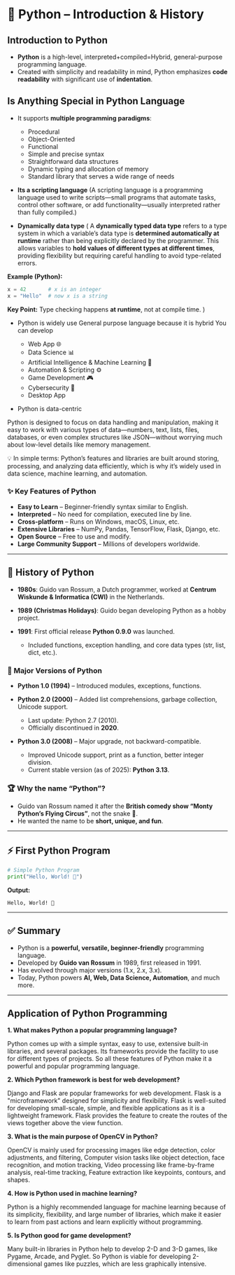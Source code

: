 # 🐍 Python – Introduction & History

##  Introduction to Python

* **Python** is a high-level, interpreted+compiled=Hybrid, general-purpose programming language.
* Created with simplicity and readability in mind, Python emphasizes **code readability** with significant use of **indentation**.

##  Is Anything Special in Python Language

* It supports **multiple programming paradigms**:

  * Procedural
  * Object-Oriented
  * Functional
  * Simple and precise syntax
  * Straightforward data structures
  * Dynamic typing and allocation of memory
  * Standard library that serves a wide range of needs
    
* **Its a scripting language** (A scripting language is a programming language used to write scripts—small programs that automate tasks, control other software, or add functionality—usually interpreted rather than fully compiled.)
*  **Dynamically data type** ( A **dynamically typed data type** refers to a type system in which a variable’s data type is **determined automatically at runtime** rather than being explicitly declared by the programmer. This allows variables to **hold values of different types at different times**, providing flexibility but requiring careful handling to avoid type-related errors.

**Example (Python):**

```python
x = 42       # x is an integer
x = "Hello"  # now x is a string
```

**Key Point:** Type checking happens **at runtime**, not at compile time.
)


* Python is widely use General purpose language because it is hybrid You can develop 

  * Web App 🌐
  * Data Science 📊
  * Artificial Intelligence & Machine Learning 🤖
  * Automation & Scripting ⚙️
  * Game Development 🎮
  * Cybersecurity 🔐
  * Desktop App
    
* Python is data-centric

Python is designed to focus on data handling and manipulation, making it easy to work with various types of data—numbers, text, lists, files, databases, or even complex structures like JSON—without worrying much about low-level details like memory management.

💡 In simple terms: Python’s features and libraries are built around storing, processing, and analyzing data efficiently, which is why it’s widely used in data science, machine learning, and automation.

### ✨ Key Features of Python

* **Easy to Learn** – Beginner-friendly syntax similar to English.
* **Interpreted** – No need for compilation, executed line by line.
* **Cross-platform** – Runs on Windows, macOS, Linux, etc.
* **Extensive Libraries** – NumPy, Pandas, TensorFlow, Flask, Django, etc.
* **Open Source** – Free to use and modify.
* **Large Community Support** – Millions of developers worldwide.

---

## 📖 History of Python

* **1980s**: Guido van Rossum, a Dutch programmer, worked at **Centrum Wiskunde & Informatica (CWI)** in the Netherlands.
* **1989 (Christmas Holidays)**: Guido began developing Python as a hobby project.
* **1991**: First official release **Python 0.9.0** was launched.

  * Included functions, exception handling, and core data types (str, list, dict, etc.).

### 📜 Major Versions of Python

* **Python 1.0 (1994)** – Introduced modules, exceptions, functions.
* **Python 2.0 (2000)** – Added list comprehensions, garbage collection, Unicode support.

  * Last update: Python 2.7 (2010).
  * Officially discontinued in **2020**.
* **Python 3.0 (2008)** – Major upgrade, not backward-compatible.

  * Improved Unicode support, print as a function, better integer division.
  * Current stable version (as of 2025): **Python 3.13**.

### 🏆 Why the name “Python”?

* Guido van Rossum named it after the **British comedy show “Monty Python’s Flying Circus”**, not the snake 🐍.
* He wanted the name to be **short, unique, and fun**.

---

## ⚡ First Python Program

```python
# Simple Python Program
print("Hello, World! 👋")
```

**Output:**

```
Hello, World! 👋
```

---

## ✅ Summary

* Python is a **powerful, versatile, beginner-friendly** programming language.
* Developed by **Guido van Rossum** in 1989, first released in 1991.
* Has evolved through major versions (1.x, 2.x, 3.x).
* Today, Python powers **AI, Web, Data Science, Automation**, and much more.

---
## Application of Python Programming 
**1. What makes Python a popular programming language?**

Python comes up with a simple syntax, easy to use, extensive built-in libraries, and several packages. Its frameworks provide the facility to use for different types of projects. So all these features of Python make it a powerful and popular programming language.

**2. Which Python framework is best for web development?**

Django and Flask are popular frameworks for web development. Flask is a "microframework" designed for simplicity and flexibility. Flask is well-suited for developing small-scale, simple, and flexible applications as it is a lightweight framework. Flask provides the feature to create the routes of the views together above the view function.

**3. What is the main purpose of OpenCV in Python?**

OpenCV is mainly used for processing images like edge detection, color adjustments, and filtering, Computer vision tasks like object detection, face recognition, and motion tracking, Video processing like frame-by-frame analysis, real-time tracking, Feature extraction like keypoints, contours, and shapes.

**4. How is Python used in machine learning?**

Python is a highly recommended language for machine learning because of its simplicity, flexibility, and large number of libraries, which make it easier to learn from past actions and learn explicitly without programming.

**5. Is Python good for game development?**

Many built-in libraries in Python help to develop 2-D and 3-D games, like Pygame, Arcade, and Pyglet. So Python is viable for developing 2-dimensional games like puzzles, which are less graphically intensive.

